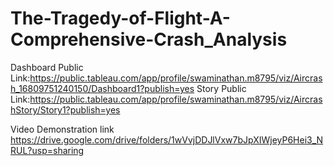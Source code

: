 # The-Tragedy-of-Flight-A-Comprehensive-Crash_Analysis
Dashboard Public Link:https://public.tableau.com/app/profile/swaminathan.m8795/viz/Aircrash_16809751240150/Dashboard1?publish=yes
Story Public Link:https://public.tableau.com/app/profile/swaminathan.m8795/viz/AircrashStory/Story1?publish=yes

Video  Demonstration link https://drive.google.com/drive/folders/1wVvjDDJlVxw7bJpXIWjeyP6Hei3_NRUL?usp=sharing
